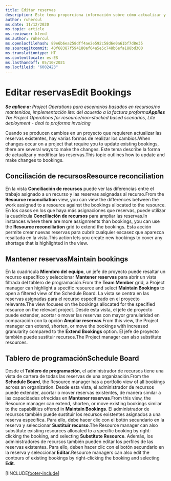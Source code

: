 ```yaml
---
title: Editar reservas
description: Este tema proporciona información sobre cómo actualizar y modificar las reservas.
author: ruhercul
ms.date: 11/12/2020
ms.topic: article
ms.reviewer: kfend
ms.author: ruhercul
ms.openlocfilehash: 89e6b6ea258dff4ae2e592c58d6e0a61bf7d8e35
ms.sourcegitcommit: 40f68387f594180af64a5e5c748b6efa188bd300
ms.translationtype: HT
ms.contentlocale: es-ES
ms.lasthandoff: 05/10/2021
ms.locfileid: "6002423"
---
```

# <a name="edit-bookings"></a><span data-ttu-id="6e1f7-103">Editar reservas</span><span class="sxs-lookup"><span data-stu-id="6e1f7-103">Edit Bookings</span></span>

<span data-ttu-id="6e1f7-104">_**Se aplica a:** Project Operations para escenarios basados en recursos/no mantenidos, implementación lite: del acuerdo a la factura proforma_</span><span class="sxs-lookup"><span data-stu-id="6e1f7-104">_**Applies To:** Project Operations for resource/non-stocked based scenarios, Lite deployment - deal to proforma invoicing_</span></span>


<span data-ttu-id="6e1f7-105">Cuando se producen cambios en un proyecto que requieren actualizar las reservas existentes, hay varias formas de realizar los cambios.</span><span class="sxs-lookup"><span data-stu-id="6e1f7-105">When changes occur on a project that require you to update existing bookings, there are several ways to make the changes.</span></span> <span data-ttu-id="6e1f7-106">Este tema describe la forma de actualizar y modificar las reservas.</span><span class="sxs-lookup"><span data-stu-id="6e1f7-106">This topic outlines how to update and make changes to bookings.</span></span>

## <a name="resource-reconciliation"></a><span data-ttu-id="6e1f7-107">Conciliación de recursos</span><span class="sxs-lookup"><span data-stu-id="6e1f7-107">Resource reconciliation</span></span>

<span data-ttu-id="6e1f7-108">En la vista **Conciliación de recursos** puede ver las diferencias entre el trabajo asignado a un recurso y las reservas asignadas al recurso.</span><span class="sxs-lookup"><span data-stu-id="6e1f7-108">From the **Resource reconciliation** view, you can view the differences between the work assigned to a resource against the bookings allocated to the resource.</span></span> <span data-ttu-id="6e1f7-109">En los casos en los que haya más asignaciones que reservas, puede utilizar la cuadrícula **Conciliación de recursos** para ampliar las reservas.</span><span class="sxs-lookup"><span data-stu-id="6e1f7-109">In instances where there are more assignments than bookings, you can use the **Resource reconciliation** grid to extend the bookings.</span></span> <span data-ttu-id="6e1f7-110">Esta acción permite crear nuevas reservas para cubrir cualquier escasez que aparezca resaltada en la vista.</span><span class="sxs-lookup"><span data-stu-id="6e1f7-110">This action lets you create new bookings to cover any shortage that is highlighted in the view.</span></span>

## <a name="maintain-bookings"></a><span data-ttu-id="6e1f7-111">Mantener reservas</span><span class="sxs-lookup"><span data-stu-id="6e1f7-111">Maintain bookings</span></span>

<span data-ttu-id="6e1f7-112">En la cuadrícula **Miembro del equipo**, un jefe de proyecto puede resaltar un recurso específico y seleccionar **Mantener reservas** para abrir un vista filtrada del tablero de programación.</span><span class="sxs-lookup"><span data-stu-id="6e1f7-112">From the **Team Member** grid, a Project manager can highlight a specific resource and select **Maintain Bookings** to open a filtered view of the Schedule Board.</span></span> <span data-ttu-id="6e1f7-113">La vista se centra en las reservas asignadas para el recurso especificado en el proyecto relevante.</span><span class="sxs-lookup"><span data-stu-id="6e1f7-113">The view focuses on the bookings allocated for the specified resource on the relevant project.</span></span> <span data-ttu-id="6e1f7-114">Desde esta vista, el jefe de proyecto puede extender, acortar o mover las reservas con mayor granularidad en comparación con la opción **Ampliar reservas**.</span><span class="sxs-lookup"><span data-stu-id="6e1f7-114">From this view, the Project manager can extend, shorten, or move the bookings with increased granularity compared to the **Extend Bookings** option.</span></span> <span data-ttu-id="6e1f7-115">El jefe de proyecto también puede sustituir recursos.</span><span class="sxs-lookup"><span data-stu-id="6e1f7-115">The Project manager can also substitute resources.</span></span>

## <a name="schedule-board"></a><span data-ttu-id="6e1f7-116">Tablero de programación</span><span class="sxs-lookup"><span data-stu-id="6e1f7-116">Schedule Board</span></span>

<span data-ttu-id="6e1f7-117">Desde el **Tablero de programación**, el administrador de recursos tiene una vista de cartera de todas las reservas de una organización.</span><span class="sxs-lookup"><span data-stu-id="6e1f7-117">From the **Schedule Board**, the Resource manager has a portfolio view of all bookings across an organization.</span></span> <span data-ttu-id="6e1f7-118">Desde esta vista, el administrador de recursos puede extender, acortar o mover reservas existentes, de manera similar a las capacidades ofrecidas en **Mantener reservas**.</span><span class="sxs-lookup"><span data-stu-id="6e1f7-118">From this view, the Resource manager can extend, shorten, or move existing bookings similar to the capabilities offered in **Maintain Bookings**.</span></span> <span data-ttu-id="6e1f7-119">El administrador de recursos también puede sustituir los recursos existentes asignados a una reserva específica. Para ello, debe hacer clic con el botón secundario en la reserva y seleccionar **Sustituir recurso**.</span><span class="sxs-lookup"><span data-stu-id="6e1f7-119">The Resource manager can also substitute existing resources allocated to a specific booking by right-clicking the booking, and selecting **Substitute Resource**.</span></span> <span data-ttu-id="6e1f7-120">Además, los administradores de recursos también pueden editar los perfiles de las reservas existentes. Para ello, deben hacer clic con el botón secundario en la reserva y seleccionar **Editar**.</span><span class="sxs-lookup"><span data-stu-id="6e1f7-120">Resource managers can also edit the contours of existing bookings by right-clicking the booking and selecting **Edit**.</span></span>


[!INCLUDE[footer-include](../includes/footer-banner.md)]